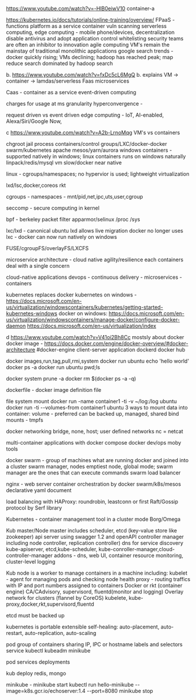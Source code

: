 https://www.youtube.com/watch?v=-HlB0eiwV10 container-a

https://kubernetes.io/docs/tutorials/online-training/overview/
FPaaS - functions platform as a service
container vuln scanning
serverless computing, edge computing - mobile phone/devices, decentralization
disable antivirus and adopt application control whitelisting
security teams are often an inhibitor to innovation
agile computing
VM's remain the mainstay of traditional monolithic applications
google search trends - docker quickly rising; VMs declining; hadoop has
reached peak; map reduce search dominated by hadoop search

b. https://www.youtube.com/watch?v=fxDc5cL6MgQ
b. explains VM -> container -> lamdas/serverless Faas
microservices

Caas - container as a service
event-driven computing

charges for usage at ms granularity
hyperconvergence - 


request driven vs event driven
edge computing - IoT, AI-enabled, Alexa/Siri/Google Now, 


c https://www.youtube.com/watch?v=A2b-LrnoMqg
VM's vs containers

chgroot
jail
process containers/control groups/LXC/docker-docker swarm/kubernetes
apache mesos/yarn/aurora
windows containers - supported natively in windows; 
linux containers runs on windows naturally
linpack/redis/mysql vm slow/docker near native

linux - cgroups/namespaces; no hypervior is used; lightweight virtualization

lxd/lsc,docker,coreos rkt

cgroups - 
namespaces - mnt/pid,net,ipc,uts,user,cgroup

seccomp - secure computing in kernel

bpf - berkeley packet filter
apparmor/selinux /proc /sys

lxc/lxd - canonical ubuntu
lxd allows live migration
docker no longer uses lxc - docker can now run natively on windows

FUSE/cgroupFS/overlayFS/LXCFS

microservice architecture - cloud native
agility/resilience
each containers deal with a single concern

cloud-native applications
devops - continuous delivery - microservices - containers

kubernetes replaces docker
kubernetes on windows - 
https://docs.microsoft.com/en-us/virtualization/windowscontainers/kubernetes/getting-started-kubernetes-windows
docker on windows:
https://docs.microsoft.com/en-us/virtualization/windowscontainers/manage-docker/configure-docker-daemon
https://docs.microsoft.com/en-us/virtualization/index

d https://www.youtube.com/watch?v=V41oi2Bh8Cc
mostsly about docker
docker image - 
https://docs.docker.com/engine/docker-overview/#docker-architecture #docker-engine
client-server application dockerd
docker hub

docker images,run,tag,pull,rmi,system
docker run ubuntu echo 'hello world'
docker ps -a
docker run ubuntu pwd;ls

docker system prune -a
docker rm $(docker ps -a -q)

dockerfile - docker image definition file

file system mount
docker run -name container1 -ti -v ~/log:/log ubuntu
docker run -ti --volumes-from container1 ubuntu
3 ways to mount data into container: volume - preferred can be backed up, managed, shared
bind mounts - 
tmpfs

docker networking 
bridge, none, host; user defined networks
nc = netcat

multi-container applications with docker compose
docker dev/ops
moby tools

docker swarm - group of machines what are running docker and joined into a cluster
swarm manager, nodes 
emptiest node, global mode; swarm manager are the ones that can execute commands
swarm load balancer

nginx - web server
container orchestration by docker swarm/k8s/mesos
declarative yaml document

load balancing with HAProxy: roundrobin, leastconn or first
Raft/Gossip protocol by Serf library

Kubernetes -
container management tool in a cluster mode
Borg/Omega

Kub master/Node
master includes scheduler, etcd (key-value store like zookeeper)
api server using swagger 1.2 and openAPI
controller manager including node controller, replication controller)
dns for service discovery
kube-apiserver, etcd,kube-scheduler, kube-conroller-manager,cloud-controller-manager
addons - dns, web UI, container resource monitoring, cluster-level logging

Kub node is a worker to manage containers in a machine including:
kubelet - agent for managing pods and checking node health
proxy - routing traffics with IP and port numbers assigned to containers
Docker or rkt (container engine)
CA/CAdvisory, supervisord, fluentd(monitor and logging)
Overlay network for clusters (flannel by CoreOS)
kubelete, kube-proxy,docker,rkt,supervisord,fluentd

etcd must be backed up

kubernetes is
portable
extensible
self-healing: auto-placement, auto-restart, auto-replication, auto-scaling

pod group of containers sharing IP, IPC or hostname
labels and selectors
service
kubectl
kubeadm
minikube

pod
services
deployments

kub deploy redis, mongo

minikube - 
minikube start
kubectl run hello-minikube --image=k8s.gcr.io/echoserver:1.4 --port=8080
minikube stop
